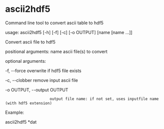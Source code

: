 # ascii2hdf5
Command line tool to convert ascii table to hdf5

usage: ascii2hdf5 [-h] [-f] [-c] [-o OUTPUT] [name [name ...]]

Convert ascii file to hdf5

positional arguments:
  name                  ascii file(s) to convert

optional arguments:

  -f, --force           overwrite if hdf5 file exists
  
  -c, --clobber         remove input ascii file
  
  -o OUTPUT, --output OUTPUT
  
                        output file name: if not set, uses inputfile name (with hdf5 extension)

Example:

ascii2hdf5 *dat
